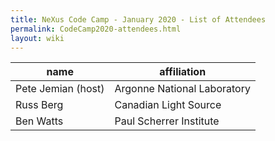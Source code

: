 ```yaml
---
title: NeXus Code Camp - January 2020 - List of Attendees
permalink: CodeCamp2020-attendees.html
layout: wiki
---
```


| name | affiliation |
| --- | --- |
| Pete Jemian (host) | Argonne National Laboratory |
| Russ Berg | Canadian Light Source |
| Ben Watts | Paul Scherrer Institute |

